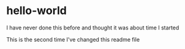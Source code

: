 # hello-world

I have never done this before and thought it was about time I started

This is the second time I've changed this readme file
